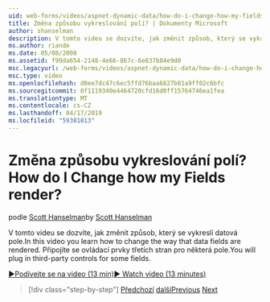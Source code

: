 ```yaml
---
uid: web-forms/videos/aspnet-dynamic-data/how-do-i-change-how-my-fields-render
title: Změna způsobu vykreslování polí? | Dokumenty Microsoft
author: shanselman
description: V tomto videu se dozvíte, jak změnit způsob, který se vykreslí datová pole. Připojíte se ovládací prvky třetích stran pro některá pole.
ms.author: riande
ms.date: 05/08/2008
ms.assetid: f99da654-2148-4e66-867c-6e837b84e9d0
msc.legacyurl: /web-forms/videos/aspnet-dynamic-data/how-do-i-change-how-my-fields-render
msc.type: video
ms.openlocfilehash: d0ee7dc47c6ec5ffd76baa6827b81a9ff02c6bfc
ms.sourcegitcommit: 0f1119340e4464720cfd16d0ff15764746ea1fea
ms.translationtype: MT
ms.contentlocale: cs-CZ
ms.lasthandoff: 04/17/2019
ms.locfileid: "59381013"
---
```

# <a name="how-do-i-change-how-my-fields-render"></a><span data-ttu-id="a0e6d-105">Změna způsobu vykreslování polí?</span><span class="sxs-lookup"><span data-stu-id="a0e6d-105">How do I Change how my Fields render?</span></span>

<span data-ttu-id="a0e6d-106">podle [Scott Hanselman](https://github.com/shanselman)</span><span class="sxs-lookup"><span data-stu-id="a0e6d-106">by [Scott Hanselman](https://github.com/shanselman)</span></span>

<span data-ttu-id="a0e6d-107">V tomto videu se dozvíte, jak změnit způsob, který se vykreslí datová pole.</span><span class="sxs-lookup"><span data-stu-id="a0e6d-107">In this video you learn how to change the way that data fields are rendered.</span></span> <span data-ttu-id="a0e6d-108">Připojíte se ovládací prvky třetích stran pro některá pole.</span><span class="sxs-lookup"><span data-stu-id="a0e6d-108">You will plug in third-party controls for some fields.</span></span>

[<span data-ttu-id="a0e6d-109">&#9654;Podívejte se na video (13 min)</span><span class="sxs-lookup"><span data-stu-id="a0e6d-109">&#9654; Watch video (13 minutes)</span></span>](https://channel9.msdn.com/Blogs/ASP-NET-Site-Videos/how-do-i-change-how-my-fields-render)

> [!div class="step-by-step"]
> <span data-ttu-id="a0e6d-110">[Předchozí](how-do-i-enable-inline-gridview-editing.md)
> [další](how-do-i-handle-business-logic-exceptions.md)</span><span class="sxs-lookup"><span data-stu-id="a0e6d-110">[Previous](how-do-i-enable-inline-gridview-editing.md)
[Next](how-do-i-handle-business-logic-exceptions.md)</span></span>

